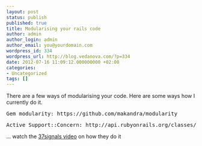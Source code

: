 ```yaml
---
layout: post
status: publish
published: true
title: Modularising your rails code
author: admin
author_login: admin
author_email: you@yourdomain.com
wordpress_id: 334
wordpress_url: http://blog.vedanova.com/?p=334
date: 2012-07-16 11:09:12.000000000 +02:00
categories:
- Uncategorized
tags: []
---
```

There are a few ways of modularising your code. Here are some ways how I currently do it.
<pre>
Gem modularity: https://github.com/makandra/modularity
</pre>
<pre>
Active Support::Concern: http://api.rubyonrails.org/classes/ActiveSupport/Concern.html
</pre>
... watch the <a href="http://37signals.com/svn/posts/3205-go-code-spelunking-with-me-in-the-all-new">37signals video</a> on how they do it
